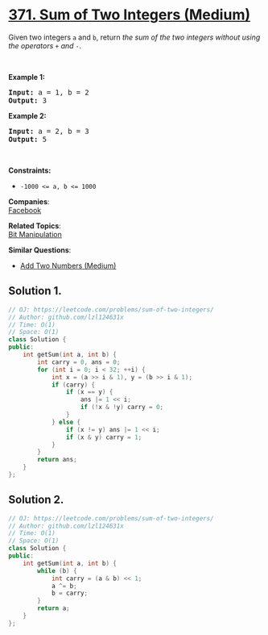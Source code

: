 # [371. Sum of Two Integers (Medium)](https://leetcode.com/problems/sum-of-two-integers/)

<p>Given two integers <code>a</code> and <code>b</code>, return <em>the sum of the two integers without using the operators</em> <code>+</code> <em>and</em> <code>-</code>.</p>

<p>&nbsp;</p>
<p><strong>Example 1:</strong></p>
<pre><strong>Input:</strong> a = 1, b = 2
<strong>Output:</strong> 3
</pre><p><strong>Example 2:</strong></p>
<pre><strong>Input:</strong> a = 2, b = 3
<strong>Output:</strong> 5
</pre>
<p>&nbsp;</p>
<p><strong>Constraints:</strong></p>

<ul>
	<li><code>-1000 &lt;= a, b &lt;= 1000</code></li>
</ul>


**Companies**:  
[Facebook](https://leetcode.com/company/facebook)

**Related Topics**:  
[Bit Manipulation](https://leetcode.com/tag/bit-manipulation/)

**Similar Questions**:
* [Add Two Numbers (Medium)](https://leetcode.com/problems/add-two-numbers/)

## Solution 1.

```cpp
// OJ: https://leetcode.com/problems/sum-of-two-integers/
// Author: github.com/lzl124631x
// Time: O(1)
// Space: O(1)
class Solution {
public:
    int getSum(int a, int b) {
        int carry = 0, ans = 0;
        for (int i = 0; i < 32; ++i) {
            int x = (a >> i & 1), y = (b >> i & 1);
            if (carry) {
                if (x == y) {
                    ans |= 1 << i;
                    if (!x & !y) carry = 0;
                }
            } else {
                if (x != y) ans |= 1 << i;
                if (x & y) carry = 1;
            }
        }
        return ans;
    }
};
```

## Solution 2.

```cpp
// OJ: https://leetcode.com/problems/sum-of-two-integers/
// Author: github.com/lzl124631x
// Time: O(1)
// Space: O(1)
class Solution {
public:
    int getSum(int a, int b) {
        while (b) {
            int carry = (a & b) << 1;
            a ^= b;
            b = carry;
        }
        return a;
    }
};
```